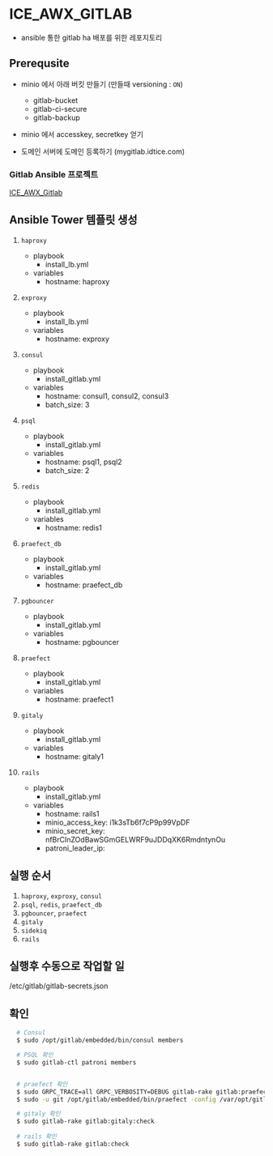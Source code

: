 # ICE_AWX_GITLAB

- ansible 통한 gitlab ha 배포를 위한 레포지토리

## Prerequsite

- minio 에서 아래 버킷 만들기 (만들때 versioning : `ON`)
  - gitlab-bucket
  - gitlab-ci-secure
  - gitlab-backup

- minio 에서 accesskey, secretkey 얻기

- 도메인 서버에 도메인 등록하기 (mygitlab.idtice.com)

### Gitlab Ansible 프로젝트

[ICE_AWX_Gitlab](https://github.com/iceTeamRepo/ICE_AWX_Gitlab.git)

## Ansible Tower 템플릿 생성

1. `haproxy`
   - playbook
     - install_lb.yml
   - variables
     - hostname: haproxy

1. `exproxy`
    - playbook
      - install_lb.yml
    - variables
      - hostname: exproxy

1. `consul`
   - playbook
     - install_gitlab.yml
   - variables
     - hostname: consul1, consul2, consul3
     - batch_size: 3

2. `psql`
   - playbook
     - install_gitlab.yml
   - variables
     - hostname: psql1, psql2
     - batch_size: 2

2. `redis`
   - playbook
     - install_gitlab.yml
   - variables
     - hostname: redis1

2. `praefect_db`
   - playbook
     - install_gitlab.yml
   - variables
     - hostname: praefect_db


3. `pgbouncer`
   - playbook
     - install_gitlab.yml
   - variables
     - hostname: pgbouncer


3. `praefect`
   - playbook
     - install_gitlab.yml
   - variables
     - hostname: praefect1

4. `gitaly`
   - playbook
     - install_gitlab.yml
   - variables
     - hostname: gitaly1

5.  `rails`
    - playbook
      - install_gitlab.yml
    - variables
      - hostname: rails1
      - minio_access_key: i1k3sTb6f7cP9p99VpDF
      - minio_secret_key: nfBrCInZOdBawSGmGELWRF9uJDDqXK6RmdntynOu
      - patroni_leader_ip: <patroni leader ip> 


## 실행 순서

 1. `haproxy`, `exproxy`, `consul`
 2. `psql`, `redis`, `praefect_db`
 3. `pgbouncer`, `praefect`
 4. `gitaly`
 5. `sidekiq`
 6. `rails`

## 실행후 수동으로 작업할 일
<!--  -->
 /etc/gitlab/gitlab-secrets.json

## 확인

  ```bash
    # Consul
    $ sudo /opt/gitlab/embedded/bin/consul members

    # PSQL 확인
    $ sudo gitlab-ctl patroni members

  
    # praefect 확인 
    $ sudo GRPC_TRACE=all GRPC_VERBOSITY=DEBUG gitlab-rake gitlab:praefect:check
    $ sudo -u git /opt/gitlab/embedded/bin/praefect -config /var/opt/gitlab/praefect/config.toml sql-ping

    # gitaly 확인
    $ sudo gitlab-rake gitlab:gitaly:check 
    
    # rails 확인
    $ sudo gitlab-rake gitlab:check
  ```